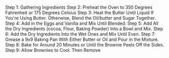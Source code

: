 Step 1: Gathering Ingredients
Step 2: Preheat the Oven to 350 Degrees Fahrenheit or 175 Degrees Celsius
Step 3: Heat the Butter Until Liquid If You're Using Butter. Otherwise, Blend the Oil/butter and Sugar Together.
Step 4: Add in the Eggs and Vanilla and Mix Until Blended.
Step 5: Add All the Dry Ingredients (cocoa, Flour, Baking Powder) Into a Bowl and Mix.
Step 6: Add the Dry Ingredients Into the Wet Ones and Mix Until Even.
Step 7: Grease a 9x9 Baking Pan With Either Butter or Oil and Pour in the Mixture.
Step 8: Bake for Around 20 Minutes or Until the Brownie Peels Off the Sides.
Step 9: Allow Brownies to Cool. Then Remove
